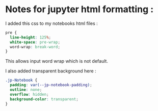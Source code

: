 # Notes for jupyter html formatting :

I added this css to my notebooks html files :

```css
pre {
  line-height: 125%;
  white-space: pre-wrap;
  word-wrap: break-word;
}
```

This allows input word wrap which is not default.

I also added transparent background here :

```css
.jp-Notebook {
  padding: var(--jp-notebook-padding);
  outline: none;
  overflow: hidden;
  background-color: transparent;
}
```
